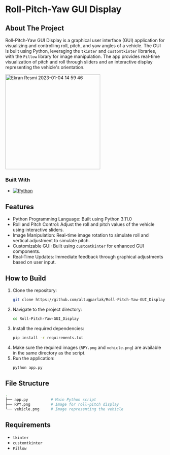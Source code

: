 # Roll-Pitch-Yaw GUI Display

<!-- ABOUT THE PROJECT -->
## About The Project
Roll-Pitch-Yaw GUI Display is a graphical user interface (GUI) application for visualizing and controlling roll, pitch, and yaw angles of a vehicle. The GUI is built using Python, leveraging the `tkinter` and `customtkinter` libraries, with the `Pillow` library for image manipulation. The app provides real-time visualization of pitch and roll through sliders and an interactive display representing the vehicle's orientation.

<img width="299" alt="Ekran Resmi 2023-01-04 14 59 46" src="https://user-images.githubusercontent.com/57351922/210551543-b2db81bd-5ef6-4dfa-a640-39c0bc04e398.png">

### Built With
* [![Python][Python-logo]][Python-url]

<!-- FEATURES -->
## Features
* Python Programming Language: Built using Python 3.11.0
* Roll and Pitch Control: Adjust the roll and pitch values of the vehicle using interactive sliders.
* Image Manipulation: Real-time image rotation to simulate roll and vertical adjustment to simulate pitch.
* Customizable GUI: Built using `customtkinter` for enhanced GUI components.
* Real-Time Updates: Immediate feedback through graphical adjustments based on user input.

<!-- HOW TO BUILD -->
## How to Build
1. Clone the repository:
   ```sh
   git clone https://github.com/altugparlak/Roll-Pitch-Yaw-GUI_Display.git
   ```
2. Navigate to the project directory:
   ```sh
   cd Roll-Pitch-Yaw-GUI_Display
   ```
3. Install the required dependencies:
   ```sh
   pip install -r requirements.txt
   ```
4. Make sure the required images (`RPY.png` and `vehicle.png`) are available in the same directory as the script.
5. Run the application:
   ```sh
   python app.py
   ```

<!-- FILE STRUCTURE -->
## File Structure
```sh
.
├── app.py          # Main Python script
├── RPY.png         # Image for roll-pitch display
└── vehicle.png     # Image representing the vehicle
```

<!-- REQUIREMENTS -->
## Requirements
* `tkinter`
* `customtkinter`
* `Pillow`

<!-- MARKDOWN LINKS & IMAGES -->
<!-- https://www.markdownguide.org/basic-syntax/#reference-style-links -->
[Python-logo]: https://upload.wikimedia.org/wikipedia/commons/c/c3/Python-logo-notext.svg
[Python-url]: https://www.python.org/
